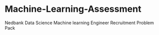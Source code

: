 # Machine-Learning-Assessment
Nedbank Data Science Machine learning Engineer Recruitment Problem Pack
